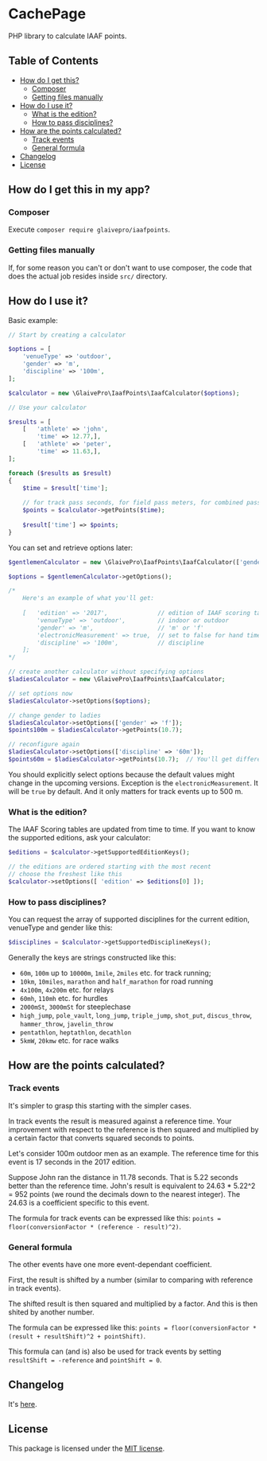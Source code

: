 # CachePage

PHP library to calculate IAAF points.

## Table of Contents

- [How do I get this?](#how-do-i-get-this)
    - [Composer](#composer)
    - [Getting files manually](#getting-files-manually)
- [How do I use it?](#how-do-i-use-it)
    - [What is the edition?](#what-is-the-edition)
    - [How to pass disciplines?](#how-to-pass-disciplines)
- [How are the points calculated?](#how-are-the-points-calculated)
    - [Track events](#track-events)
    - [General formula](#general-formula)
- [Changelog](#changelog)
- [License](#license)

## How do I get this in my app?

### Composer

Execute `composer require glaivepro/iaafpoints`.

### Getting files manually

If, for some reason you can't or don't want to use composer, the code that does the actual job resides inside `src/` directory.

## How do I use it?

Basic example:

```php
// Start by creating a calculator

$options = [
	'venueType' => 'outdoor',
	'gender' => 'm',
	'discipline' => '100m',
];

$calculator = new \GlaivePro\IaafPoints\IaafCalculator($options);

// Use your calculator

$results = [
	[	'athlete' => 'john',
		'time' => 12.77,],
	[	'athlete' => 'peter',
		'time' => 11.63,],
];

foreach ($results as $result)
{
	$time = $result['time'];
	
	// for track pass seconds, for field pass meters, for combined pass points
	$points = $calculator->getPoints($time);
	
	$result['time'] => $points;
}
```

You can set and retrieve options later:

```php
$gentlemenCalculator = new \GlaivePro\IaafPoints\IaafCalculator(['gender' => 'm']);

$options = $gentlemenCalculator->getOptions();

/*
	Here's an example of what you'll get:
	
	[	'edition' => '2017',              // edition of IAAF scoring tables
		'venueType' => 'outdoor',         // indoor or outdoor
		'gender' => 'm',                  // 'm' or 'f'
		'electronicMeasurement' => true,  // set to false for hand times
		'discipline' => '100m',           // discipline
	];
*/

// create another calculator without specifying options
$ladiesCalculator = new \GlaivePro\IaafPoints\IaafCalculator;

// set options now
$ladiesCalculator->setOptions($options);

// change gender to ladies
$ladiesCalculator->setOptions(['gender' => 'f']);
$points100m = $ladiesCalculator->getPoints(10.7);

// reconfigure again
$ladiesCalculator->setOptions(['discipline' => '60m']);
$points60m = $ladiesCalculator->getPoints(10.7);  // You'll get different points now
```

You should explicitly select options because the default values might change in the upcoming versions. Exception is the `electronicMeasurement`. It will be `true` by default. And it only matters for track events up to 500 m.

### What is the edition?

The IAAF Scoring tables are updated from time to time. If you want to know the supported editions, ask your calculator:

```php
$editions = $calculator->getSupportedEditionKeys();

// the editions are ordered starting with the most recent
// choose the freshest like this
$calculator->setOptions([ 'edition' => $editions[0] ]);
```

### How to pass disciplines?

You can request the array of supported disciplines for the current edition, venueType and gender like this:

```php
$disciplines = $calculator->getSupportedDisciplineKeys();
```

Generally the keys are strings constructed like this:
 - `60m`, `100m` up to `10000m`, `1mile`, `2miles` etc. for track running; 
 - `10km`, `10miles`, `marathon` and `half_marathon` for road running
 - `4x100m`, `4x200m` etc. for relays
 - `60mh`, `110mh` etc. for hurdles
 - `2000mSt`, `3000mSt` for steeplechase
 - `high_jump`, `pole_vault`, `long_jump`, `triple_jump`, `shot_put`, `discus_throw`, `hammer_throw`, `javelin_throw`
 - `pentathlon`, `heptathlon`, `decathlon`
 - `5kmW`, `20kmw` etc. for race walks

## How are the points calculated?

### Track events

It's simpler to grasp this starting with the simpler cases.

In track events the result is measured against a reference time. Your improvement with respect to the reference is then squared and multiplied by a certain factor that converts squared seconds to points.

Let's consider 100m outdoor men as an example. The reference time for this event is 17 seconds in the 2017 edition. 

Suppose John ran the distance in 11.78 seconds. That is 5.22 seconds better than the reference time. John's result is equivalent to 24.63 * 5.22^2 = 952 points (we round the decimals down to the nearest integer). The 24.63 is a coefficient specific to this event.

The formula for track events can be expressed like this: `points = floor(conversionFactor * (reference - result)^2)`.

### General formula

The other events have one more event-dependant coefficient. 

First, the result is shifted by a number (similar to comparing with reference in track events).

The shifted result is then squared and multiplied by a factor. And this is then shited by another number.

The formula can be expressed like this: `points = floor(conversionFactor * (result + resultShift)^2 + pointShift)`.

This formula can (and is) also be used for track events by setting `resultShift = -reference` and `pointShift = 0`.

## Changelog

It's [here](CHANGELOG.md).

## License

This package is licensed under the [MIT license](LICENSE.md).